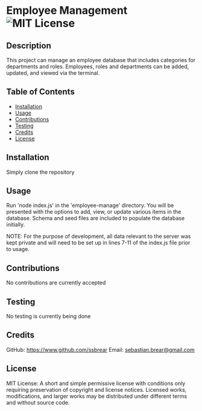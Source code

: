 # Employee Management ![MIT License](https://img.shields.io/badge/License-MIT-Green)

## Description

This project can manage an employee database that includes categories for departments and roles. Employees, roles and departments can be added, updated, and viewed via the terminal.

## Table of Contents

* [Installation](#installation)
* [Usage](#usage)
* [Contributions](#contributions)
* [Testing](#testing)
* [Credits](#credits)
* [License](#license)

## Installation
Simply clone the repository

## Usage
Run 'node index.js' in the 'employee-manage' directory. You will be presented with the options to add, view, or update various items in the database. Schema and seed files are included to populate the database initially.

NOTE: For the purpose of development, all data relevant to the server was kept private and will need to be set up in lines 7-11 of the index.js file prior to usage.

## Contributions
No contributions are currently accepted

## Testing
No testing is currently being done

## Credits
GitHub: https://www.github.com/ssbrear
Email: sebastian.brear@gmail.com

## License
MIT License: A short and simple permissive license with conditions only requiring preservation of copyright and license notices. Licensed works, modifications, and larger works may be distributed under different terms and without source code.